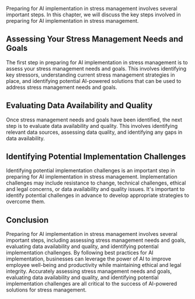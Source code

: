 
Preparing for AI implementation in stress management involves several important steps. In this chapter, we will discuss the key steps involved in preparing for AI implementation in stress management.

Assessing Your Stress Management Needs and Goals
------------------------------------------------

The first step in preparing for AI implementation in stress management is to assess your stress management needs and goals. This involves identifying key stressors, understanding current stress management strategies in place, and identifying potential AI-powered solutions that can be used to address stress management needs and goals.

Evaluating Data Availability and Quality
----------------------------------------

Once stress management needs and goals have been identified, the next step is to evaluate data availability and quality. This involves identifying relevant data sources, assessing data quality, and identifying any gaps in data availability.

Identifying Potential Implementation Challenges
-----------------------------------------------

Identifying potential implementation challenges is an important step in preparing for AI implementation in stress management. Implementation challenges may include resistance to change, technical challenges, ethical and legal concerns, or data availability and quality issues. It's important to identify potential challenges in advance to develop appropriate strategies to overcome them.

Conclusion
----------

Preparing for AI implementation in stress management involves several important steps, including assessing stress management needs and goals, evaluating data availability and quality, and identifying potential implementation challenges. By following best practices for AI implementation, businesses can leverage the power of AI to improve employee well-being and productivity while maintaining ethical and legal integrity. Accurately assessing stress management needs and goals, evaluating data availability and quality, and identifying potential implementation challenges are all critical to the success of AI-powered solutions for stress management.
